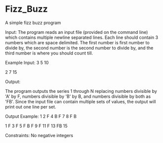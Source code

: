 Fizz_Buzz
=========

A simple fizz buzz program

Input: 
The program reads an input file (provided on the command line) which contains multiple newline separated lines. Each line should contain 3 numbers which are space delimited. The first number is first number to divide by, the second number is the second number to divide by, and the third number is where you should count till. 

Example Input: 
3 5 10

2 7 15


Output:

The program outputs the series 1 through N replacing numbers divisible by 'A' by F, numbers divisible by 'B' by B, and numbers divisible by both as 'FB'. Since the input file can contain multiple sets of values, the output will print out one line per set.

Output Example:
1 2 F 4 B F 7 8 F B

1 F 3 F 5 F B F 9 F 11 F 13 FB 15


Constraints: 
No negative integers

